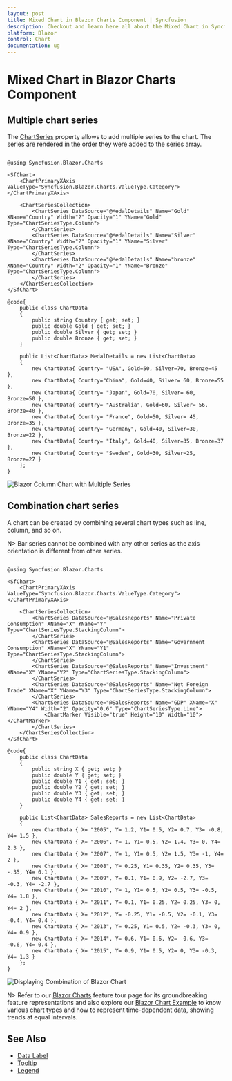 ```yaml
---
layout: post
title: Mixed Chart in Blazor Charts Component | Syncfusion
description: Checkout and learn here all about the Mixed Chart in Syncfusion Blazor Charts component and much more.
platform: Blazor
control: Chart
documentation: ug
---
```


# Mixed Chart in Blazor Charts Component

## Multiple chart series

The [ChartSeries](https://help.syncfusion.com/cr/blazor/Syncfusion.Blazor.Charts.ChartSeries.html) property allows to add multiple series to the chart. The series are rendered in the order they were added to the series array.

```cshtml

@using Syncfusion.Blazor.Charts

<SfChart>
    <ChartPrimaryXAxis ValueType="Syncfusion.Blazor.Charts.ValueType.Category"></ChartPrimaryXAxis>

    <ChartSeriesCollection>
        <ChartSeries DataSource="@MedalDetails" Name="Gold" XName="Country" Width="2" Opacity="1" YName="Gold" Type="ChartSeriesType.Column">
        </ChartSeries>
        <ChartSeries DataSource="@MedalDetails" Name="Silver" XName="Country" Width="2" Opacity="1" YName="Silver" Type="ChartSeriesType.Column">
        </ChartSeries>
        <ChartSeries DataSource="@MedalDetails" Name="bronze" XName="Country" Width="2" Opacity="1" YName="Bronze" Type="ChartSeriesType.Column">
        </ChartSeries>
    </ChartSeriesCollection>
</SfChart>

@code{
    public class ChartData
    {
        public string Country { get; set; }
        public double Gold { get; set; }
        public double Silver { get; set; }
        public double Bronze { get; set; }
    }
	
    public List<ChartData> MedalDetails = new List<ChartData>
	{
        new ChartData{ Country= "USA", Gold=50, Silver=70, Bronze=45 },
        new ChartData{ Country="China", Gold=40, Silver= 60, Bronze=55 },
        new ChartData{ Country= "Japan", Gold=70, Silver= 60, Bronze=50 },
        new ChartData{ Country= "Australia", Gold=60, Silver= 56, Bronze=40 },
        new ChartData{ Country= "France", Gold=50, Silver= 45, Bronze=35 },
        new ChartData{ Country= "Germany", Gold=40, Silver=30, Bronze=22 },
        new ChartData{ Country= "Italy", Gold=40, Silver=35, Bronze=37 },
        new ChartData{ Country= "Sweden", Gold=30, Silver=25, Bronze=27 }
    };
}

```

![Blazor Column Chart with Multiple Series](images/multiple-series/blazor-column-chart-multiple-series.png)

## Combination chart series

A chart can be created by combining several chart types such as line, column, and so on.

N> Bar series cannot be combined with any other series as the axis orientation is different from other series.

```cshtml

@using Syncfusion.Blazor.Charts

<SfChart>
    <ChartPrimaryXAxis ValueType="Syncfusion.Blazor.Charts.ValueType.Category"></ChartPrimaryXAxis>

    <ChartSeriesCollection>
        <ChartSeries DataSource="@SalesReports" Name="Private Consumption" XName="X" YName="Y" Type="ChartSeriesType.StackingColumn">
        </ChartSeries>
        <ChartSeries DataSource="@SalesReports" Name="Government Consumption" XName="X" YName="Y1" Type="ChartSeriesType.StackingColumn">
        </ChartSeries>
        <ChartSeries DataSource="@SalesReports" Name="Investment" XName="X" YName="Y2" Type="ChartSeriesType.StackingColumn">
        </ChartSeries>
        <ChartSeries DataSource="@SalesReports" Name="Net Foreign Trade" XName="X" YName="Y3" Type="ChartSeriesType.StackingColumn">
        </ChartSeries>
        <ChartSeries DataSource="@SalesReports" Name="GDP" XName="X" YName="Y4" Width="2" Opacity="0.6" Type="ChartSeriesType.Line">
            <ChartMarker Visible="true" Height="10" Width="10"></ChartMarker>
        </ChartSeries>
    </ChartSeriesCollection>
</SfChart>

@code{
    public class ChartData
    {
        public string X { get; set; }
        public double Y { get; set; }
        public double Y1 { get; set; }
        public double Y2 { get; set; }
        public double Y3 { get; set; }
        public double Y4 { get; set; }
    }
	
    public List<ChartData> SalesReports = new List<ChartData>
	{
        new ChartData { X= "2005", Y= 1.2, Y1= 0.5, Y2= 0.7, Y3= -0.8, Y4= 1.5 },
        new ChartData { X= "2006", Y= 1, Y1= 0.5, Y2= 1.4, Y3= 0, Y4= 2.3 },
        new ChartData { X= "2007", Y= 1, Y1= 0.5, Y2= 1.5, Y3= -1, Y4= 2 },
        new ChartData { X= "2008", Y= 0.25, Y1= 0.35, Y2= 0.35, Y3= -.35, Y4= 0.1 },
        new ChartData { X= "2009", Y= 0.1, Y1= 0.9, Y2= -2.7, Y3= -0.3, Y4= -2.7 },
        new ChartData { X= "2010", Y= 1, Y1= 0.5, Y2= 0.5, Y3= -0.5, Y4= 1.8 },
        new ChartData { X= "2011", Y= 0.1, Y1= 0.25, Y2= 0.25, Y3= 0, Y4= 2 },
        new ChartData { X= "2012", Y= -0.25, Y1= -0.5, Y2= -0.1, Y3= -0.4, Y4= 0.4 },
        new ChartData { X= "2013", Y= 0.25, Y1= 0.5, Y2= -0.3, Y3= 0, Y4= 0.9 },
        new ChartData { X= "2014", Y= 0.6, Y1= 0.6, Y2= -0.6, Y3= -0.6, Y4= 0.4 },
        new ChartData { X= "2015", Y= 0.9, Y1= 0.5, Y2= 0, Y3= -0.3, Y4= 1.3 }
    };
}

```

![Displaying Combination of Blazor Chart](images/multiple-series/blazor-chart-combination.png)

N> Refer to our [Blazor Charts](https://www.syncfusion.com/blazor-components/blazor-charts) feature tour page for its groundbreaking feature representations and also explore our [Blazor Chart Example](https://blazor.syncfusion.com/demos/chart/line?theme=bootstrap4) to know various chart types and how to represent time-dependent data, showing trends at equal intervals.

## See Also

* [Data Label](./data-labels)
* [Tooltip](./tool-tip)
* [Legend](./legend)